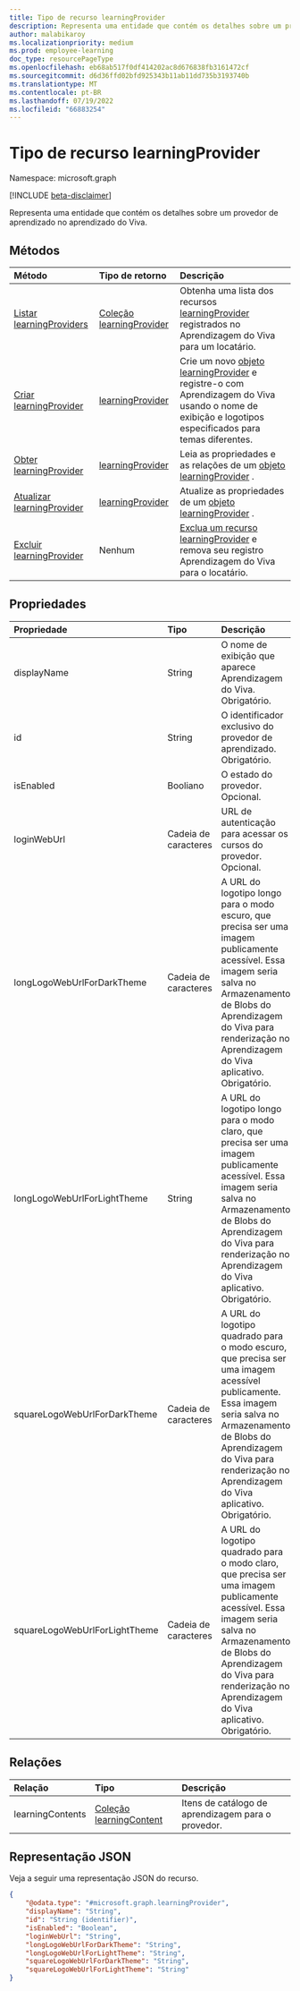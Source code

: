```yaml
---
title: Tipo de recurso learningProvider
description: Representa uma entidade que contém os detalhes sobre um provedor de aprendizado.
author: malabikaroy
ms.localizationpriority: medium
ms.prod: employee-learning
doc_type: resourcePageType
ms.openlocfilehash: eb68ab517f0df414202ac8d676838fb3161472cf
ms.sourcegitcommit: d6d36ffd02bfd925343b11ab11dd735b3193740b
ms.translationtype: MT
ms.contentlocale: pt-BR
ms.lasthandoff: 07/19/2022
ms.locfileid: "66883254"
---
```

# <a name="learningprovider-resource-type"></a>Tipo de recurso learningProvider

Namespace: microsoft.graph

[!INCLUDE [beta-disclaimer](../../includes/beta-disclaimer.md)]

Representa uma entidade que contém os detalhes sobre um provedor de aprendizado no aprendizado do Viva.

## <a name="methods"></a>Métodos
|Método|Tipo de retorno|Descrição|
|:---|:---|:---|
|[Listar learningProviders](../api/employeeexperience-list-learningproviders.md)|[Coleção learningProvider](../resources/learningprovider.md)|Obtenha uma lista dos recursos [learningProvider](../resources/learningprovider.md) registrados no Aprendizagem do Viva para um locatário.|
|[Criar learningProvider](../api/employeeexperience-post-learningproviders.md)|[learningProvider](../resources/learningprovider.md)|Crie um novo [objeto learningProvider](../resources/learningprovider.md) e registre-o com Aprendizagem do Viva usando o nome de exibição e logotipos especificados para temas diferentes.|
|[Obter learningProvider](../api/learningprovider-get.md)|[learningProvider](../resources/learningprovider.md)|Leia as propriedades e as relações de um [objeto learningProvider](../resources/learningprovider.md) .|
|[Atualizar learningProvider](../api/learningprovider-update.md)|[learningProvider](../resources/learningprovider.md)|Atualize as propriedades de um [objeto learningProvider](../resources/learningprovider.md) .|
|[Excluir learningProvider](../api/employeeexperience-delete-learningproviders.md)|Nenhum|[Exclua um recurso learningProvider](../resources/learningprovider.md) e remova seu registro Aprendizagem do Viva para o locatário.|

## <a name="properties"></a>Propriedades
|Propriedade|Tipo|Descrição|
|:---|:---|:---|
|displayName|String|O nome de exibição que aparece Aprendizagem do Viva. Obrigatório.|
|id|String|O identificador exclusivo do provedor de aprendizado. Obrigatório.|
|isEnabled|Booliano|O estado do provedor. Opcional.|
|loginWebUrl|Cadeia de caracteres|URL de autenticação para acessar os cursos do provedor. Opcional.|
|longLogoWebUrlForDarkTheme|Cadeia de caracteres|A URL do logotipo longo para o modo escuro, que precisa ser uma imagem publicamente acessível. Essa imagem seria salva no Armazenamento de Blobs do Aprendizagem do Viva para renderização no Aprendizagem do Viva aplicativo. Obrigatório.|
|longLogoWebUrlForLightTheme|String|A URL do logotipo longo para o modo claro, que precisa ser uma imagem publicamente acessível. Essa imagem seria salva no Armazenamento de Blobs do Aprendizagem do Viva para renderização no Aprendizagem do Viva aplicativo. Obrigatório.|
|squareLogoWebUrlForDarkTheme|Cadeia de caracteres|A URL do logotipo quadrado para o modo escuro, que precisa ser uma imagem acessível publicamente. Essa imagem seria salva no Armazenamento de Blobs do Aprendizagem do Viva para renderização no Aprendizagem do Viva aplicativo. Obrigatório.|
|squareLogoWebUrlForLightTheme|Cadeia de caracteres|A URL do logotipo quadrado para o modo claro, que precisa ser uma imagem publicamente acessível. Essa imagem seria salva no Armazenamento de Blobs do Aprendizagem do Viva para renderização no Aprendizagem do Viva aplicativo. Obrigatório.|

## <a name="relationships"></a>Relações
|Relação|Tipo|Descrição|
|:---|:---|:---|
|learningContents|[Coleção learningContent](../resources/learningcontent.md)|Itens de catálogo de aprendizagem para o provedor.|

## <a name="json-representation"></a>Representação JSON
Veja a seguir uma representação JSON do recurso.
<!-- {
  "blockType": "resource",
  "keyProperty": "id",
  "@odata.type": "microsoft.graph.learningProvider",
  "openType": false
}
-->
``` json
{
    "@odata.type": "#microsoft.graph.learningProvider",
    "displayName": "String",
    "id": "String (identifier)",
    "isEnabled": "Boolean",
    "loginWebUrl": "String",
    "longLogoWebUrlForDarkTheme": "String",
    "longLogoWebUrlForLightTheme": "String",
    "squareLogoWebUrlForDarkTheme": "String",
    "squareLogoWebUrlForLightTheme": "String"
}
```


